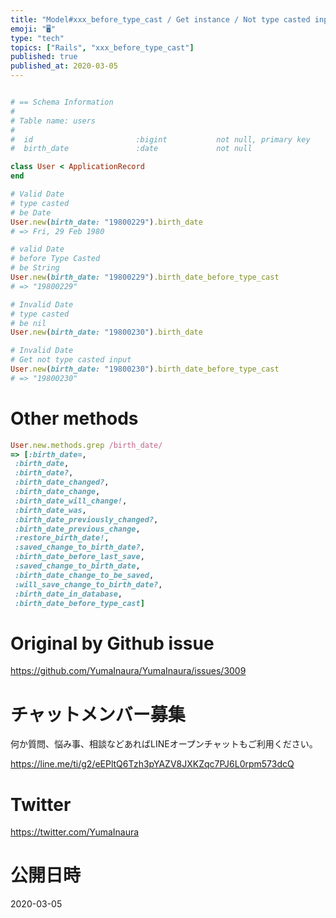 ```yaml
---
title: "Model#xxx_before_type_cast / Get instance / Not type casted inputs ( a"
emoji: "🖥"
type: "tech"
topics: ["Rails", "xxx_before_type_cast"]
published: true
published_at: 2020-03-05
---
```


```rb

# == Schema Information
#
# Table name: users
#
#  id                       :bigint           not null, primary key
#  birth_date               :date             not null

class User < ApplicationRecord
end

# Valid Date
# type casted 
# be Date
User.new(birth_date: "19800229").birth_date
# => Fri, 29 Feb 1980

# valid Date
# before Type Casted
# be String
User.new(birth_date: "19800229").birth_date_before_type_cast
# => "19800229"

# Invalid Date
# type casted 
# be nil
User.new(birth_date: "19800230").birth_date

# Invalid Date
# Get not type casted input 
User.new(birth_date: "19800230").birth_date_before_type_cast
# => "19800230"

```

# Other methods

```rb
User.new.methods.grep /birth_date/
=> [:birth_date=,
 :birth_date,
 :birth_date?,
 :birth_date_changed?,
 :birth_date_change,
 :birth_date_will_change!,
 :birth_date_was,
 :birth_date_previously_changed?,
 :birth_date_previous_change,
 :restore_birth_date!,
 :saved_change_to_birth_date?,
 :birth_date_before_last_save,
 :saved_change_to_birth_date,
 :birth_date_change_to_be_saved,
 :will_save_change_to_birth_date?,
 :birth_date_in_database,
 :birth_date_before_type_cast]
```

# Original by Github issue

https://github.com/YumaInaura/YumaInaura/issues/3009








<!-- Update From Qiita API -->

# チャットメンバー募集


何か質問、悩み事、相談などあればLINEオープンチャットもご利用ください。

https://line.me/ti/g2/eEPltQ6Tzh3pYAZV8JXKZqc7PJ6L0rpm573dcQ





# Twitter


https://twitter.com/YumaInaura


<!-- Update From Qiita API -->



# 公開日時

2020-03-05
